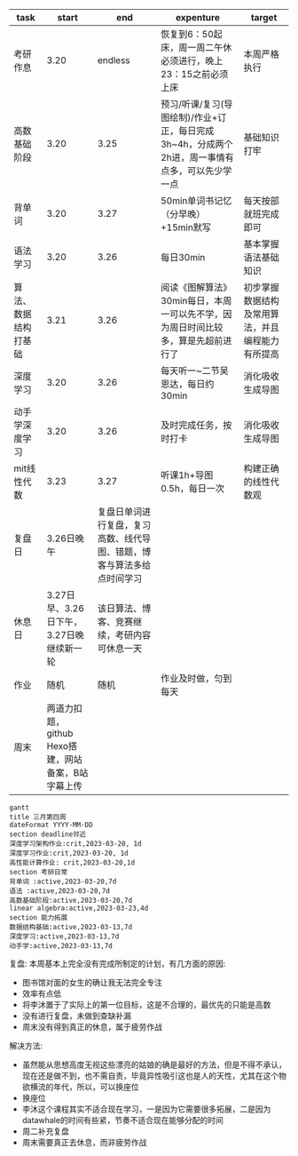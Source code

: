 | task                 | start                                              | end                                                                    | expenture                                                                                       | target                                           |
| -------------------- | -------------------------------------------------- | ---------------------------------------------------------------------- | ----------------------------------------------------------------------------------------------- | ------------------------------------------------ |
| 考研作息             | 3.20                                               | endless                                                                | 恢复到6：50起床，周一周二午休必须进行，晚上23：15之前必须上床                                   | 本周严格执行                                     |
| 高数基础阶段         | 3.20                                               | 3.25                                                                   | 预习/听课/复习(导图绘制)/作业+订正，每日完成3h~4h，分成两个2h进，周一事情有点多，可以先少学一点 | 基础知识打牢                                     |
| 背单词               | 3.20                                               | 3.27                                                                   | 50min单词书记忆（分早晚）+15min默写                                                             | 每天按部就班完成即可                             |
| 语法学习             | 3.20                                               | 3.26                                                                   | 每日30min                                                                                       | 基本掌握语法基础知识                             |  |
| 算法、数据结构打基础 | 3.21                                               | 3.26                                                                   | 阅读《图解算法》30min每日，本周一可以先不学，因为周日时间比较多，算是先超前进行了               | 初步掌握数据结构及常用算法，并且编程能力有所提高 |
| 深度学习             | 3.20                                               | 3.26                                                                   | 每天听一~二节吴恩达，每日约30min                                                                | 消化吸收生成导图                                 |
| 动手学深度学习       | 3.20                                               | 3.26                                                                   | 及时完成任务，按时打卡                                                                          | 消化吸收生成导图                                 |
| mit线性代数          | 3.23                                               | 3.27                                                                   | 听课1h+导图0.5h，每日一次                                                                       | 构建正确的线性代数观                             |
| 复盘日               | 3.26日晚午                                         | 复盘日单词进行复盘，复习高数、线代导图、错题，博客与算法多给点时间学习 |                                                                                                 |                                                  |
| 休息日               | 3.27日早、3.26日下午，3.27日晚继续新一轮           | 该日算法、博客、竞赛继续，考研内容可休息一天                           |                                                                                                 |                                                  |
| 作业                 | 随机                                               | 随机                                                                   | 作业及时做，匀到每天                                                                            |
| 周末                 | 两道力扣题，github Hexo搭建，网站备案，B站字幕上传 |                                                                        |                                                                                                 |
```mermaid
gantt
title 三月第四周
dateFormat YYYY-MM-DD
section deadline邻近
深度学习架构作业:crit,2023-03-20, 1d
深度学习作业:crit,2023-03-20, 1d
高性能计算作业: crit,2023-03-20,1d
section 考研日常
背单词 :active,2023-03-20,7d
语法 :active,2023-03-20,7d
高数基础阶段:active,2023-03-20,7d
linear algebra:active,2023-03-23,4d
section 能力拓展
数据结构基础:active,2023-03-13,7d
深度学习:active,2023-03-13,7d
动手学:active,2023-03-13,7d
```


复盘:
本周基本上完全没有完成所制定的计划，有几方面的原因:
- 图书馆对面的女生的确让我无法完全专注
- 效率有点低
- 将李沐置于了实际上的第一位目标，这是不合理的，最优先的只能是高数
- 没有进行复盘，未做到查缺补漏
- 周末没有得到真正的休息，属于疲劳作战

解决方法:
- 虽然能从思想高度无视这些漂亮的姑娘的确是最好的方法，但是不得不承认，现在还是做不到，也不需自责，毕竟异性吸引这也是人的天性，尤其在这个物欲横流的年代，所以，可以换座位
- 换座位
- 李沐这个课程其实不适合现在学习，一是因为它需要很多拓展，二是因为datawhale的时间有些紧，节奏不适合现在能够分配的时间
- 周二补充复盘
- 周末需要真正去休息，而非疲劳作战